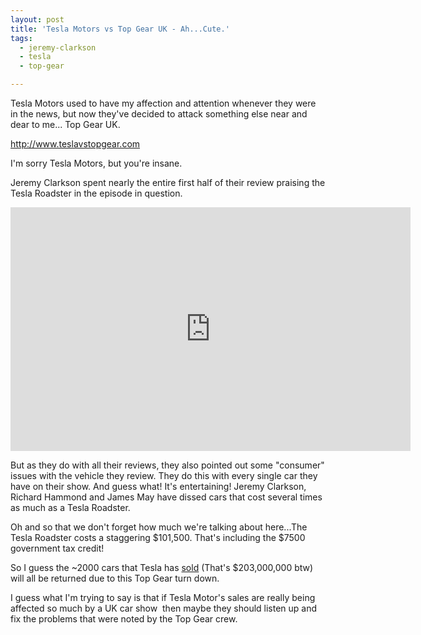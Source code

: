 ```yaml
---
layout: post
title: 'Tesla Motors vs Top Gear UK - Ah...Cute.'
tags:
  - jeremy-clarkson
  - tesla
  - top-gear

---
```


Tesla Motors used to have my affection and attention whenever they were in the news, but now they've decided to attack something else near and dear to me... Top Gear UK.

<a href="http://www.teslavstopgear.com/">http://www.teslavstopgear.com</a>

I'm sorry Tesla Motors, but you're insane.

Jeremy Clarkson spent nearly the entire first half of their review praising the Tesla Roadster in the episode in question.


<iframe title="YouTube video player" width="640" height="390" src="http://www.youtube.com/embed/8DfHyGD7_pM" frameborder="0" allowfullscreen></iframe>


But as they do with all their reviews, they also pointed out some "consumer" issues with the vehicle they review. They do this with every single car they have on their show. And guess what! It's entertaining!
Jeremy Clarkson, Richard Hammond and James May have dissed cars that cost several times as much as a Tesla Roadster.

Oh and so that we don't forget how much we're talking about here...The Tesla Roadster costs a staggering $101,500.
That's including the $7500 government tax credit!

So I guess the ~2000 cars that Tesla has <a title="Tesla cars sold" href="http://www.quora.com/How-many-cars-has-Tesla-sold">sold</a> (That's $203,000,000 btw) will all be returned due to this Top Gear turn down.

I guess what I'm trying to say is that if Tesla Motor's sales are really being affected so much by a UK car show  then maybe they should listen up and fix the problems that were noted by the Top Gear crew.
